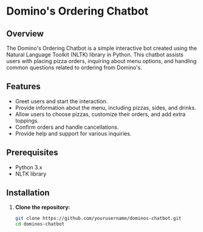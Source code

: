 # Domino's Ordering Chatbot

## Overview

The Domino's Ordering Chatbot is a simple interactive bot created using the Natural Language Toolkit (NLTK) library in Python. This chatbot assists users with placing pizza orders, inquiring about menu options, and handling common questions related to ordering from Domino's.

## Features

- Greet users and start the interaction.
- Provide information about the menu, including pizzas, sides, and drinks.
- Allow users to choose pizzas, customize their orders, and add extra toppings.
- Confirm orders and handle cancellations.
- Provide help and support for various inquiries.

## Prerequisites

- Python 3.x
- NLTK library

## Installation

1. **Clone the repository:**

   ```bash
   git clone https://github.com/yourusername/dominos-chatbot.git
   cd dominos-chatbot

